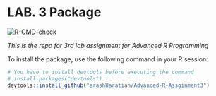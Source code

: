 # LAB. 3 Package

<!-- badges: start -->
[![R-CMD-check](https://github.com/arashHaratian/Advanced-R-Assginment3/actions/workflows/R-CMD-check.yaml/badge.svg)](https://github.com/arashHaratian/Advanced-R-Assginment3/actions/workflows/R-CMD-check.yaml)
<!-- badges: end -->


_This is the repo for 3rd lab assignment for Advanced R Programming_

To install the package, use the following command in your R session:

```r
# You have to install devtools before executing the command
# install.packages("devtools")
devtools::install_github("arashHaratian/Advanced-R-Assginment3")
```
